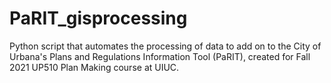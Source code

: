 # PaRIT_gisprocessing
 Python script that automates the processing of data to add on to the City of Urbana's Plans and Regulations Information Tool (PaRIT), created for Fall 2021 UP510 Plan Making course at UIUC.
